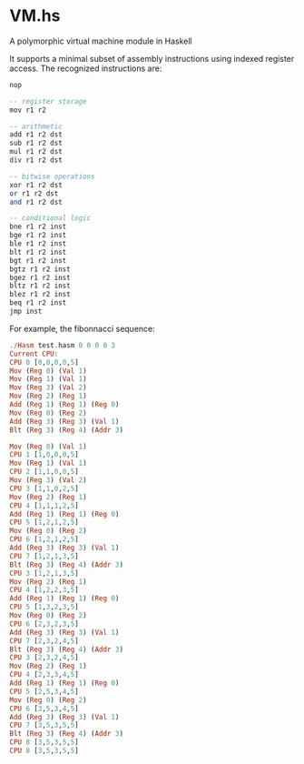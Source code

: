 # VM.hs
A polymorphic virtual machine module in Haskell


It supports a minimal subset of assembly instructions using indexed register access.
The recognized instructions are:

```haskell
nop

-- register storage
mov r1 r2

-- arithmetic
add r1 r2 dst
sub r1 r2 dst
mul r1 r2 dst
div r1 r2 dst

-- bitwise operations
xor r1 r2 dst
or r1 r2 dst
and r1 r2 dst

-- conditional logic
bne r1 r2 inst
bge r1 r2 inst
ble r1 r2 inst
blt r1 r2 inst
bgt r1 r2 inst
bgtz r1 r2 inst
bgez r1 r2 inst
bltz r1 r2 inst
blez r1 r2 inst
beq r1 r2 inst
jmp inst
```

For example, the fibonnacci sequence:

```haskell
./Hasm test.hasm 0 0 0 0 3
Current CPU:
CPU 0 [0,0,0,0,5]
Mov (Reg 0) (Val 1)
Mov (Reg 1) (Val 1)
Mov (Reg 3) (Val 2)
Mov (Reg 2) (Reg 1)
Add (Reg 1) (Reg 1) (Reg 0)
Mov (Reg 0) (Reg 2)
Add (Reg 3) (Reg 3) (Val 1)
Blt (Reg 3) (Reg 4) (Addr 3)

Mov (Reg 0) (Val 1)
CPU 1 [1,0,0,0,5]
Mov (Reg 1) (Val 1)
CPU 2 [1,1,0,0,5]
Mov (Reg 3) (Val 2)
CPU 3 [1,1,0,2,5]
Mov (Reg 2) (Reg 1)
CPU 4 [1,1,1,2,5]
Add (Reg 1) (Reg 1) (Reg 0)
CPU 5 [1,2,1,2,5]
Mov (Reg 0) (Reg 2)
CPU 6 [1,2,1,2,5]
Add (Reg 3) (Reg 3) (Val 1)
CPU 7 [1,2,1,3,5]
Blt (Reg 3) (Reg 4) (Addr 3)
CPU 3 [1,2,1,3,5]
Mov (Reg 2) (Reg 1)
CPU 4 [1,2,2,3,5]
Add (Reg 1) (Reg 1) (Reg 0)
CPU 5 [1,3,2,3,5]
Mov (Reg 0) (Reg 2)
CPU 6 [2,3,2,3,5]
Add (Reg 3) (Reg 3) (Val 1)
CPU 7 [2,3,2,4,5]
Blt (Reg 3) (Reg 4) (Addr 3)
CPU 3 [2,3,2,4,5]
Mov (Reg 2) (Reg 1)
CPU 4 [2,3,3,4,5]
Add (Reg 1) (Reg 1) (Reg 0)
CPU 5 [2,5,3,4,5]
Mov (Reg 0) (Reg 2)
CPU 6 [3,5,3,4,5]
Add (Reg 3) (Reg 3) (Val 1)
CPU 7 [3,5,3,5,5]
Blt (Reg 3) (Reg 4) (Addr 3)
CPU 8 [3,5,3,5,5]
CPU 8 [3,5,3,5,5]
```

